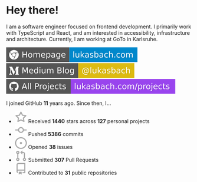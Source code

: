 # Hey there!

I am a software engineer focused on frontend development. I primarily work with TypeScript and React, and am interested in accessibility, infrastructure and architecture. Currently, I am working at GoTo in Karlsruhe.

[![Homepage](./icons/homepage.svg)](https://lukasbach.com)
[![Medium Blog](./icons/medium.svg)](https://medium.com/@lukasbach)
[![My Projects](./icons/projects.svg)](https://lukasbach.com/projects)

I joined GitHub **11** years ago. Since then, I...

- ![](./icons/star.svg) Received **1440** stars across **127** personal projects
- ![](./icons/commit.svg) Pushed **5386** commits
- ![](./icons/issues.svg) Opened **38** issues
- ![](./icons/pr.svg) Submitted **307** Pull Requests
- ![](./icons/repo.svg) Contributed to **31** public repositories
